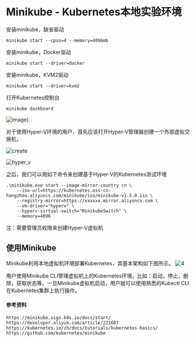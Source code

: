 # Minikube - Kubernetes本地实验环境

安装minikube，缺省驱动

```
minikube start --cpus=4 --memory=4096mb
```

安装minikube，Docker驱动

```
minikube start --driver=docker
```

安装minikube，KVM2驱动

```
minikube start --driver=kvm2
```

打开Kubernetes控制台

```
minikube dashboard
```

![image](https://yqfile.alicdn.com/45690620c348d7be4a804880e3b7046f19e74c29.png))

对于使用Hyper-V环境的用户，首先应该打开Hyper-V管理器创建一个外部虚拟交换机，

![create](https://yqfile.alicdn.com/d165308ee88baf4adbe46c09b6d2596dea7bdfef.png)

![hyper_v](https://yqfile.alicdn.com/208a65dae18028cab8e9782803c7784ad110e0a6.png)

之后，我们可以用如下命令来创建基于Hyper-V的Kubernetes测试环境

```
.\minikube.exe start --image-mirror-country cn \
    --iso-url=https://kubernetes.oss-cn-hangzhou.aliyuncs.com/minikube/iso/minikube-v1.5.0.iso \
    --registry-mirror=https://xxxxxx.mirror.aliyuncs.com \
    --vm-driver="hyperv" \
    --hyperv-virtual-switch="MinikubeSwitch" \
    --memory=4096 
```

注：需要管理员权限来创建Hyper-V虚拟机

## 使用Minikube

Minikube利用本地虚拟机环境部署Kubernetes，其基本架构如下图所示。
![4](https://yqfile.alicdn.com/c03a43e0731ca579d1844fb44269fd2fd257bfb3.jpeg)

用户使用Minikube CLI管理虚拟机上的Kubernetes环境，比如：启动，停止，删除，获取状态等。一旦Minikube虚拟机启动，用户就可以使用熟悉的Kubectl CLI在Kubernetes集群上执行操作。

#### 参考资料

```
https://minikube.sigs.k8s.io/docs/start/
https://developer.aliyun.com/article/221687
https://kubernetes.io/zh/docs/tutorials/kubernetes-basics/
https://github.com/kubernetes/minikube
```

